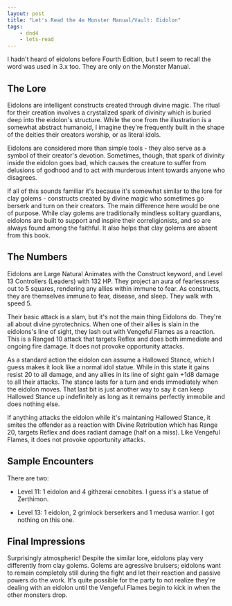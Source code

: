 ```yaml
---
layout: post
title: "Let's Read the 4e Monster Manual/Vault: Eidolon"
tags:
    - dnd4
    - lets-read
---
```


I hadn't heard of eidolons before Fourth Edition, but I seem to recall the word
was used in 3.x too. They are only on the Monster Manual.

## The Lore

Eidolons are intelligent constructs created through divine magic. The ritual for
their creation involves a crystalized spark of divinity which is buried deep
into the eidolon's structure. While the one from the illustration is a somewhat
abstract humanoid, I imagine they're frequently built in the shape of the
deities their creators worship, or as literal idols.

Eidolons are considered more than simple tools - they also serve as a symbol of
their creator's devotion. Sometimes, though, that spark of divinity inside the
eidolon goes bad, which causes the creature to suffer from delusions of godhood
and to act with murderous intent towards anyone who disagrees.

If all of this sounds familiar it's because it's somewhat similar to the lore
for clay golems - constructs created by divine magic who sometimes go berserk
and turn on their creators. The main difference here would be one of
purpose. While clay golems are traditionally mindless solitary guardians,
eidolons are built to support and inspire their correligionists, and so are
always found among the faithful. It also helps that clay golems are absent from
this book.

## The Numbers

Eidolons are Large Natural Animates with the Construct keyword, and Level 13
Controllers (Leaders) with 132 HP. They project an aura of fearlessness out to 5
squares, rendering any allies within immune to fear. As constructs, they are
themselves immune to fear, disease, and sleep. They walk with speed 5.

Their basic attack is a slam, but it's not the main thing Eidolons do. They're
all about divine pyrotechnics. When one of their allies is slain in the
eidolons's line of sight, they lash out with Vengeful Flames as a reaction. This
is a Ranged 10 attack that targets Reflex and does both immediate and ongoing
fire damage. It does not provoke opportunity attacks.

As a standard action the eidolon can assume a Hallowed Stance, which I guess
makes it look like a normal idol statue. While in this state it gains resist 20
to all damage, and any allies in its line of sight gain +1d8 damage to all their
attacks. The stance lasts for a turn and ends immediately when the eidolon
moves. That last bit is just another way to say it can keep Hallowed Stance up
indefinitely as long as it remains perfectly immobile and does nothing else.

If anything attacks the eidolon while it's maintaning Hallowed Stance, it smites
the offender as a reaction with Divine Retribution which has Range 20, targets
Reflex and does radiant damage (half on a miss). Like Vengeful Flames, it does
not provoke opportunity attacks.

## Sample Encounters

There are two:

- Level 11: 1 eidolon and 4 githzerai cenobites. I guess it's a statue of
  Zerthimon.

- Level 13: 1 eidolon, 2 grimlock berserkers and 1 medusa warrior. I got nothing
  on this one.

## Final Impressions

Surprisingly atmospheric! Despite the similar lore, eidolons play very
differently from clay golems. Golems are agressive bruisers; eidolons want to
remain completely still during the fight and let their reaction and passive
powers do the work. It's quite possible for the party to not realize they're
dealing with an eidolon until the Vengeful Flames begin to kick in when the
other monsters drop.
